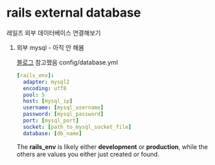 # rails external database

레일즈 외부 데이터베이스 연결해보기

1. 외부 mysql - 아직 안 해봄

   [블로그](http://cobwwweb.com/connect-to-a-remote-mysql-database-in-rails) 참고했음
   config/database.yml

   ```yaml
   [rails_env]:
     adapter: mysql2
     encoding: utf8
     pool: 5
     host: [mysql_ip]
     username: [mysql_username]
     password: [mysql_password]
     port: [mysql_port]
     socket: [path_to_mysql_socket_file]
     database: [db_name]
   ```

   The **rails_env** is likely either **development** or **production**, while the others are values you either just created or found.

   ​	

